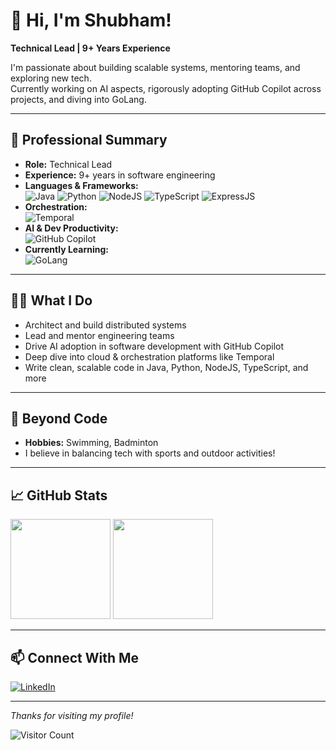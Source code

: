# 👋 Hi, I'm Shubham!

**Technical Lead | 9+ Years Experience**

I'm passionate about building scalable systems, mentoring teams, and exploring new tech.  
Currently working on AI aspects, rigorously adopting GitHub Copilot across projects, and diving into GoLang.

---

## 💼 Professional Summary

- **Role:** Technical Lead
- **Experience:** 9+ years in software engineering
- **Languages & Frameworks:**  
  ![Java](https://img.shields.io/badge/Java-007396?style=flat-square&logo=java&logoColor=white)
  ![Python](https://img.shields.io/badge/Python-3776AB?style=flat-square&logo=python&logoColor=white)
  ![NodeJS](https://img.shields.io/badge/Node.js-339933?style=flat-square&logo=node.js&logoColor=white)
  ![TypeScript](https://img.shields.io/badge/TypeScript-3178C6?style=flat-square&logo=typescript&logoColor=white)
  ![ExpressJS](https://img.shields.io/badge/Express.js-000000?style=flat-square&logo=express&logoColor=white)
- **Orchestration:**  
  ![Temporal](https://img.shields.io/badge/Temporal-000000?style=flat-square&logo=temporal&logoColor=white)
- **AI & Dev Productivity:**  
  ![GitHub Copilot](https://img.shields.io/badge/GitHub_Copilot-000000?style=flat-square&logo=github&logoColor=white)
- **Currently Learning:**  
  ![GoLang](https://img.shields.io/badge/Go-00ADD8?style=flat-square&logo=go&logoColor=white)

---

## 🧑‍💻 What I Do

- Architect and build distributed systems
- Lead and mentor engineering teams
- Drive AI adoption in software development with GitHub Copilot
- Deep dive into cloud & orchestration platforms like Temporal
- Write clean, scalable code in Java, Python, NodeJS, TypeScript, and more

---

## 🏸 Beyond Code

- **Hobbies:** Swimming, Badminton
- I believe in balancing tech with sports and outdoor activities!

---

## 📈 GitHub Stats

<div>
  <img height="160em" src="https://github-readme-stats.vercel.app/api?username=shubham941122&show_icons=true&theme=radical" />
  <img height="160em" src="https://github-readme-stats.vercel.app/api/top-langs/?username=shubham941122&layout=compact&theme=radical" />
</div>

---

## 📫 Connect With Me

[![LinkedIn](https://img.shields.io/badge/LinkedIn-0A66C2?style=flat-square&logo=linkedin&logoColor=white)](https://www.linkedin.com/in/shubham1122/)

---

_Thanks for visiting my profile!_

![Visitor Count](https://profile-counter.glitch.me/shubham941122/count.svg)
